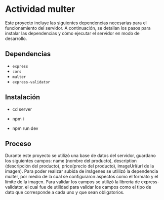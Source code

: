 # Actividad multer

Este proyecto incluye las siguientes dependencias necesarias para el funcionamiento del servidor. A continuación, se detallan los pasos para instalar las dependencias y cómo ejecutar el servidor en modo de desarrollo.

## Dependencias

- `express`
- `cors`
- `multer`
- `express-validator`

## Instalación

- cd server

- npm i 

- npm run dev

## Proceso

Durante este proyecto se utilizó una base de datos del servidor, guardano los siguientes campos: name (nombre del producto), description (descripción del producto), price(precio del producto), imageUrl(url de la imagen).
Para poder realizar subida de imágenes se utlilizó la dependencia multer, por medio de la cual se configuraron aspectos como el formato y el límite de la imagen.
Para validar los campos se utilizó la librería de express-validator, el cual fue de utilidad para validar los campos como el tipo de dato que corresponde a cada uno y que sean obligatorios.